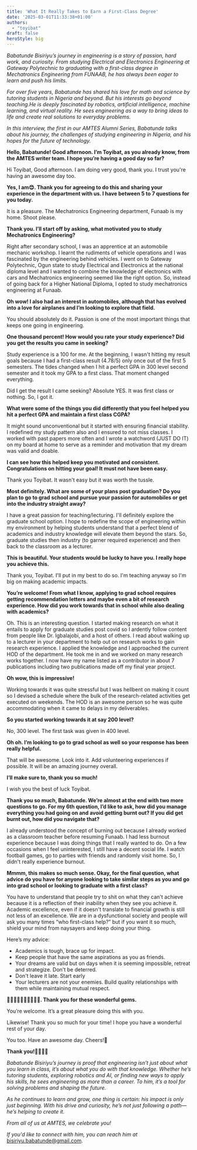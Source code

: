 ```yaml
---
title: 'What It Really Takes to Earn a First-Class Degree'
date: '2025-03-01T11:33:38+01:00'
authors:
  - "toyibat"
draft: false
heroStyle: big
---
```


*Babatunde Bisiriyu’s journey in engineering is a story of passion, hard work, and curiosity. From studying Electrical and Electronics Engineering at Gateway Polytechnic to graduating with a first-class degree in Mechatronics Engineering from FUNAAB, he has always been eager to learn and push his limits.*

*For over five years, Babatunde has shared his love for math and science by tutoring students in Nigeria and beyond. But his interests go beyond teaching.He is deeply fascinated by robotics, artificial intelligence, machine learning, and virtual reality. He sees engineering as a way to bring ideas to life and create real solutions to everyday problems.*  

*In this interview, the first in our AMTES Alumni Series, Babatunde talks about his journey, the challenges of studying engineering in Nigeria, and his hopes for the future of technology.*

**Hello, Babatunde! Good afternoon. I’m Toyibat, as you already know, from the AMTES writer team. I hope you’re having a good day so far?**

Hi Toyibat, Good afternoon. I am doing very good, thank you. I trust you're having an awesome day too.

**Yes, I am😊. Thank you for agreeing to do this and sharing your experience in the department with us. I have between 5 to 7 questions for you today.**

It is a pleasure. The Mechatronics Engineering department, Funaab is my home. Shoot please.

**Thank you. I’ll start off by asking, what motivated you to study Mechatronics Engineering?**

Right after secondary school, I was an apprentice at an automobile mechanic workshop. I learnt the rudiments of vehicle operations and I was fascinated by the engineering behind vehicles. I went on to Gateway Polytechnic, Ogun state to study Electrical and Electronics at the national diploma level and I wanted to combine the knowledge of electronics with cars and Mechatronics engineering seemed like the right option. So, instead of going back for a Higher National Diploma, I opted to study mechatronics engineering at Funaab.

**Oh wow! I also had an interest in automobiles, although that has evolved into a love for airplanes and I’m looking to explore that field.**

You should absolutely do it. Passion is one of the most important things that keeps one going in engineering.

**One thousand percent! How would you rate your study experience? Did you get the results you came in seeking?**

Study experience is a 100 for me. At the beginning, I wasn't hitting my result goals because I had a first-class result (4.78/5) only once out of the first 5 semesters. The tides changed when I hit a perfect GPA in 300 level second semester and it took my GPA to a first class. That moment changed everything.

Did I get the result I came seeking? Absolute YES. It was first class or nothing. So, I got it.

**What were some of the things you did differently that you feel helped you hit a perfect GPA and maintain a first class CGPA?**

It might sound unconventional but it started with ensuring financial stability. I redefined my study pattern also and I ensured to not miss classes. I worked with past papers more often and I wrote a watchword (JUST DO IT) on my board at home to serve as a reminder and motivation that my dream was valid and doable.

**I can see how this helped keep you motivated and consistent. Congratulations on hitting your goal! It must not have been easy.**

Thank you Toyibat. It wasn't easy but it was worth the tussle.

**Most definitely. What are some of your plans post graduation? Do you plan to go to grad school and pursue your passion for automobiles or get into the industry straight away?**

I have a great passion for teaching/lecturing. I'll definitely explore the graduate school option. I hope to redefine the scope of engineering within my environment by helping students understand that a perfect blend of academics and industry knowledge will elevate them beyond the stars. So, graduate studies then industry (to garner required experience) and then back to the classroom as a lecturer.

**This is beautiful. Your students would be lucky to have you. I really hope you achieve this.**

Thank you, Toyibat. I'll put in my best to do so. I'm teaching anyway so I'm big on making academic impacts.

**You’re welcome! From what I know, applying to grad school requires getting recommendation letters and maybe even a bit of research experience. How did you work towards that in school while also dealing with academics?**

Oh. This is an interesting question. I started making research on what it entails to apply for graduate studies post covid so I ardently follow content from people like Dr. Igbalajobi, and a host of others. I read about walking up to a lecturer in your department to help out on research works to gain research experience. I applied the knowledge and I approached the current HOD of the department. He took me in and we worked on many research works together. I now have my name listed as a contributor in about 7 publications including two publications made off my final year project.

**Oh wow, this is impressive!**

Working towards it was quite stressful but I was hellbent on making it count so I devised a schedule where the bulk of the research-related activities get executed on weekends. The HOD is an awesome person so he was quite accommodating when it came to delays in my deliverables.

**So you started working towards it at say 200 level?**

No, 300 level. The first task was given in 400 level.

**Oh oh. I’m looking to go to grad school as well so your response has been really helpful.**

That will be awesome. Look into it. Add volunteering experiences if possible. It will be an amazing journey overall.

**I’ll make sure to, thank you so much!**

I wish you the best of luck Toyibat.

**Thank you so much, Babatunde. We’re almost at the end with two more questions to go.  For my 6th question, I’d like to ask, how did you manage everything you had going on and avoid getting burnt out? If you did get burnt out, how did you navigate that?**

I already understood the concept of burning out because I already worked as a classroom teacher before resuming Funaab. I had less burnout experience because I was doing things that I really wanted to do. On a few occasions when I feel uninterested, I still have a decent social life. I watch football games, go to parties with friends and randomly visit home. So, I didn't really experience burnout.

**Mmmm, this makes so much sense. Okay, for the final question, what advice do you have for anyone looking to take similar steps as you and go into grad school or looking to graduate with a first class?**

You have to understand that people try to shit on what they can't achieve because it is a reflection of their inability when they see you achieve it. Academic excellence, even if it doesn't translate to financial growth is still not less of an excellence. We are in a dysfunctional society and people will ask you many times “who first-class help?” but if you want it so much, shield your mind from naysayers and keep doing your thing.

Here’s my advice:

- Academics is tough, brace up for impact.
- Keep people that have the same aspirations as you as friends.
- Your dreams are valid but on days when it is seeming impossible, retreat and strategize. Don't be deterred.
- Don't leave it late. Start early
- Your lecturers are not your enemies. Build quality relationships with them while maintaining mutual respect.

**👏🏾👏🏾👏🏾👏🏾👏🏾. Thank you for these wonderful gems.**

You’re welcome. It’s a great pleasure doing this with you.

Likewise! Thank you so much for your time! I hope you have a wonderful rest of your day.

You too. Have an awesome day. Cheers!🎉

**Thank you!💃🏾💃🏾**

*Babatunde Bisiriyu’s journey is proof that engineering isn’t just about what you learn in class, it’s about what you do with that knowledge. Whether he’s tutoring students, exploring robotics and AI, or finding new ways to apply his skills, he sees engineering as more than a career. To him, it’s a tool for solving problems and shaping the future.*  

*As he continues to learn and grow, one thing is certain: his impact is only just beginning. With his drive and curiosity, he’s not just following a path—he’s helping to create it.*

*From all of us at AMTES, we celebrate you!*

*If you'd like to connect with him, you can reach him at* <bisiriyu.babatunde@gmail.com>.

